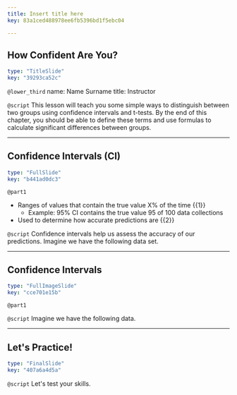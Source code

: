 ```yaml
---
title: Insert title here
key: 83a1ced488978ee6fb5396bd1f5ebc04

---
```

## How Confident Are You?

```yaml
type: "TitleSlide"
key: "39293ca52c"
```

`@lower_third`
name: Name Surname
title: Instructor


`@script`
This lesson will teach you some simple ways to distinguish between two groups using confidence intervals and t-tests. By the end of this chapter, you should be able to define these terms and use formulas to calculate significant differences between groups.


---
## Confidence Intervals (CI)

```yaml
type: "FullSlide"
key: "b441ad0dc3"
```

`@part1`
- Ranges of values that contain the true value X% of the time {{1}}
    - Example: 95% CI contains the true value 95 of 100 data collections
- Used to determine how accurate predictions are {{2}}


`@script`
Confidence intervals help us assess the accuracy of our predictions. Imagine we have the following data set.


---
## Confidence Intervals

```yaml
type: "FullImageSlide"
key: "cce701e15b"
```

`@part1`



`@script`
Imagine we have the following data.


---
## Let's Practice!

```yaml
type: "FinalSlide"
key: "407a6a4d5a"
```

`@script`
Let's test your skills.

